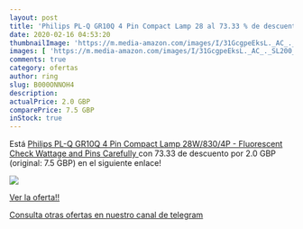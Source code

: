 ```yaml
---
layout: post
title: 'Philips PL-Q GR10Q 4 Pin Compact Lamp 28 al 73.33 % de descuento'
date: 2020-02-16 04:53:20
thumbnailImage: 'https://m.media-amazon.com/images/I/31GcgpeEksL._AC_._SL200_.jpg'
images: [ 'https://m.media-amazon.com/images/I/31GcgpeEksL._AC_._SL200_.jpg' ]
comments: true
category: ofertas
author: ring
slug: B000ONNOH4
description:
actualPrice: 2.0 GBP
comparePrice: 7.5 GBP
inStock: true
---
```


Está [Philips PL-Q GR10Q 4 Pin Compact Lamp 28W/830/4P - Fluorescent  Check Wattage and Pins Carefully ](https://www.amazon.com/dp/B000ONNOH4/?tag=redken08-20) con 73.33 de descuento por 2.0 GBP (original: 7.5 GBP) en el siguiente enlace!

[![](https://m.media-amazon.com/images/I/31GcgpeEksL._AC_._SL200_.jpg)](https://www.amazon.com/dp/B000ONNOH4/?tag=redken08-20)

[Ver la oferta!!](https://www.amazon.com/dp/B000ONNOH4/?tag=redken08-20)

[Consulta otras ofertas en nuestro canal de telegram](https://t.me/s/ofertas25)

